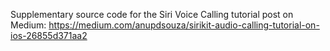 Supplementary source code for the Siri Voice Calling tutorial post on Medium: https://medium.com/anupdsouza/sirikit-audio-calling-tutorial-on-ios-26855d371aa2
